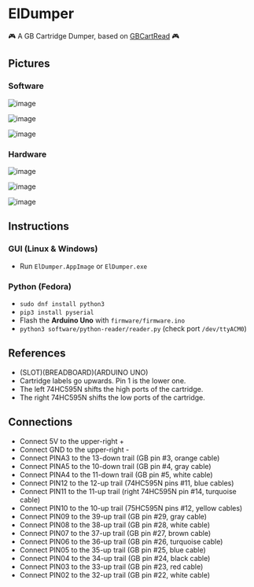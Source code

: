 # ElDumper

:video_game: A GB Cartridge Dumper, based on [GBCartRead](https://github.com/insidegadgets/GBCartRead) :video_game:

## Pictures

### Software

![image](https://user-images.githubusercontent.com/1631752/57579671-cc5aa900-7475-11e9-924c-65e70b1aa2e0.png)

![image](https://user-images.githubusercontent.com/1631752/57579675-d2e92080-7475-11e9-8060-1b67bea6f3bc.png)

![image](https://user-images.githubusercontent.com/1631752/57579674-cfee3000-7475-11e9-8756-b0559059e4fd.png)

### Hardware

![image](https://user-images.githubusercontent.com/1631752/56398010-edd0c800-621c-11e9-8048-cc8fcd4c1204.jpg)

![image](https://user-images.githubusercontent.com/1631752/56398179-9ed76280-621d-11e9-88cc-39521ff052c8.jpg)

![image](https://user-images.githubusercontent.com/1631752/53384943-72107880-395b-11e9-828f-23b45eecf5db.png)

## Instructions

### GUI (Linux & Windows)

- Run `ElDumper.AppImage` or `ElDumper.exe`

### Python (Fedora)

- `sudo dnf install python3`
- `pip3 install pyserial`
- Flash the **Arduino Uno** with `firmware/firmware.ino`
- `python3 software/python-reader/reader.py` (check port `/dev/ttyACM0`)

## References

- (SLOT)(BREADBOARD)(ARDUINO UNO)
- Cartridge labels go upwards. Pin 1 is the lower one.
- The left 74HC595N shifts the high ports of the cartridge.
- The right 74HC595N shifts the low ports of the cartridge.

## Connections

- Connect 5V to the upper-right +
- Connect GND to the upper-right -
- Connect PINA3 to the 13-down trail (GB pin #3, orange cable)
- Connect PINA5 to the 10-down trail (GB pin #4, gray cable)
- Connect PINA4 to the 11-down trail (GB pin #5, white cable)
- Connect PIN12 to the 12-up trail (74HC595N pins #11, blue cables)
- Connect PIN11 to the 11-up trail (right 74HC595N pin #14, turquoise cable)
- Connect PIN10 to the 10-up trail (75HC595N pins #12, yellow cables)
- Connect PIN09 to the 39-up trail (GB pin #29, gray cable)
- Connect PIN08 to the 38-up trail (GB pin #28, white cable)
- Connect PIN07 to the 37-up trail (GB pin #27, brown cable)
- Connect PIN06 to the 36-up trail (GB pin #26, turquoise cable)
- Connect PIN05 to the 35-up trail (GB pin #25, blue cable)
- Connect PIN04 to the 34-up trail (GB pin #24, black cable)
- Connect PIN03 to the 33-up trail (GB pin #23, red cable)
- Connect PIN02 to the 32-up trail (GB pin #22, white cable)
